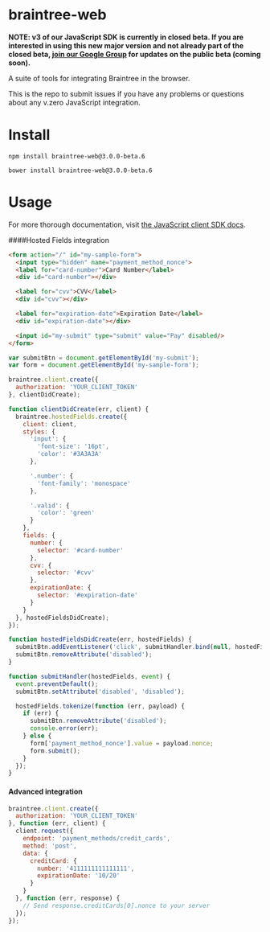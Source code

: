 braintree-web
=============

__NOTE: v3 of our JavaScript SDK is currently in closed beta. If you are interested in using this new major version and not already part of the closed beta, [join our Google Group](https://groups.google.com/forum/#!forum/braintree-sdk-announce) for updates on the public beta (coming soon).__

A suite of tools for integrating Braintree in the browser.

This is the repo to submit issues if you have any problems or questions about any v.zero JavaScript integration.

Install
=======

```
npm install braintree-web@3.0.0-beta.6
```

```
bower install braintree-web@3.0.0-beta.6
```

Usage
=====

For more thorough documentation, visit [the JavaScript client SDK docs](https://developers.braintreepayments.com/guides/client-sdk/javascript/v3).

####Hosted Fields integration

```html
<form action="/" id="my-sample-form">
  <input type="hidden" name="payment_method_nonce">
  <label for="card-number">Card Number</label>
  <div id="card-number"></div>

  <label for="cvv">CVV</label>
  <div id="cvv"></div>

  <label for="expiration-date">Expiration Date</label>
  <div id="expiration-date"></div>

  <input id="my-submit" type="submit" value="Pay" disabled/>
</form>
```

```javascript
var submitBtn = document.getElementById('my-submit');
var form = document.getElementById('my-sample-form');

braintree.client.create({
  authorization: 'YOUR_CLIENT_TOKEN'
}, clientDidCreate);

function clientDidCreate(err, client) {
  braintree.hostedFields.create({
    client: client,
    styles: {
      'input': {
        'font-size': '16pt',
        'color': '#3A3A3A'
      },

      '.number': {
        'font-family': 'monospace'
      },

      '.valid': {
        'color': 'green'
      }
    },
    fields: {
      number: {
        selector: '#card-number'
      },
      cvv: {
        selector: '#cvv'
      },
      expirationDate: {
        selector: '#expiration-date'
      }
    }
  }, hostedFieldsDidCreate);
});

function hostedFieldsDidCreate(err, hostedFields) {
  submitBtn.addEventListener('click', submitHandler.bind(null, hostedFields));
  submitBtn.removeAttribute('disabled');
}

function submitHandler(hostedFields, event) {
  event.preventDefault();
  submitBtn.setAttribute('disabled', 'disabled');

  hostedFields.tokenize(function (err, payload) {
    if (err) {
      submitBtn.removeAttribute('disabled');
      console.error(err);
    } else {
      form['payment_method_nonce'].value = payload.nonce;
      form.submit();
    }
  });
}
```

#### Advanced integration

```javascript
braintree.client.create({
  authorization: 'YOUR_CLIENT_TOKEN'
}, function (err, client) {
  client.request({
    endpoint: 'payment_methods/credit_cards',
    method: 'post',
    data: {
      creditCard: {
        number: '4111111111111111',
        expirationDate: '10/20'
      }
    }
  }, function (err, response) {
    // Send response.creditCards[0].nonce to your server
  });
});
```
